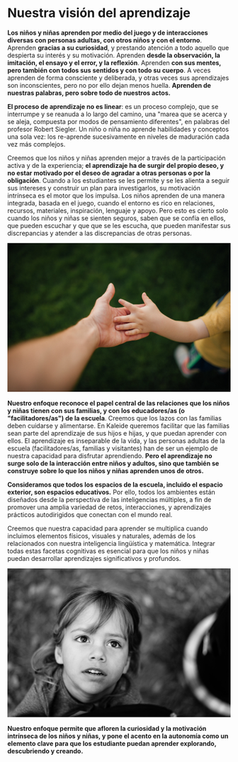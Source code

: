 # Nuestra visión del aprendizaje

**Los niños y niñas aprenden por medio del juego y de interacciones diversas con personas adultas, con otros niños y con el entorno**. Aprenden **gracias a su curiosidad**, y prestando atención a todo aquello que despierta su interés y su motivación. Aprenden **desde la observación, la imitación, el ensayo y el error, y la reflexión**. Aprenden **con sus mentes, pero también con todos sus sentidos y con todo su cuerpo**. A veces aprenden de forma consciente y deliberada, y otras veces sus aprendizajes son inconscientes, pero no por ello dejan menos huella. **Aprenden de nuestras palabras, pero sobre todo de nuestros actos.**

**El proceso de aprendizaje no es linear**: es un proceso complejo, que se interrumpe y se reanuda a lo largo del camino, una "marea que se acerca y se aleja, compuesta por modos de pensamiento diferentes", en palabras del profesor Robert Siegler. Un niño o niña no aprende habilidades y conceptos una sola vez: los re-aprende sucesivamente en niveles de maduración cada vez más complejos.

Creemos que los niños y niñas aprenden mejor a través de la participación activa y de la experiencia; **el aprendizaje ha de surgir del propio deseo, y no estar motivado por el deseo de agradar a otras personas o por la obligación**. Cuando a los estudiantes se les permite y se les alienta a seguir sus intereses y construir un plan para investigarlos, su motivación intrínseca es el motor que los impulsa. Los niños aprenden de una manera integrada, basada en el juego, cuando el entorno es rico en relaciones, recursos, materiales, inspiración, lenguaje y apoyo. Pero esto es cierto solo cuando los niños y niñas se sienten seguros, saben que se confía en ellos, que pueden escuchar y que que se les escucha, que pueden manifestar sus discrepancias y atender a las discrepancias de otras personas.

![Fotograf&#xED;a de Ivan Radic,  CC BY 2.0](../.gitbook/assets/48072091492_cc4cf12d12_k.jpg)

**Nuestro enfoque reconoce el papel central de las relaciones que los niños y niñas tienen con sus familias, y con los educadores/as \(o "facilitadores/as"\) de la escuela**. Creemos que los lazos con las familias deben cuidarse y alimentarse. En Kaleide queremos facilitar que las familias sean parte del aprendizaje de sus hijos e hijas, y que puedan aprender con ellos. El aprendizaje es inseparable de la vida, y las personas adultas de la escuela \(facilitadores/as, familias y visitantes\) han de ser un ejemplo de nuestra capacidad para disfrutar aprendiendo. **Pero el aprendizaje no surge solo de la interacción entre niños y adultos, sino que también se construye sobre lo que los niños y niñas aprenden unos de otros.**

**Consideramos que todos los espacios de la escuela, incluido el espacio exterior, son espacios educativos.** Por ello, todos los ambientes están diseñados desde la perspectiva de las inteligencias múltiples, a fin de promover una amplia variedad de retos, interacciones, y aprendizajes prácticos autodirigidos que conectan con el mundo real. 

Creemos que nuestra capacidad para aprender se multiplica cuando incluimos elementos físicos, visuales y naturales, además de los relacionados con nuestra inteligencia lingüística y matemática. Integrar todas estas facetas cognitivas es esencial para que los niños y niñas puedan desarrollar aprendizajes significativos y profundos. 

![Fotograf&#xED;a de Donnie Ray Jones, CC BY 2.0](../.gitbook/assets/39432633332_77b2c14685_k.jpg)

**Nuestro enfoque permite que afloren la curiosidad y la motivación intrínseca de los niños y niñas, y pone el acento en la autonomía como un elemento clave para que los estudiante puedan aprender explorando, descubriendo y creando.**


